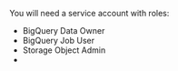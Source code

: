 You will need a service account with roles:
- BigQuery Data Owner
- BigQuery Job User
- Storage Object Admin
-